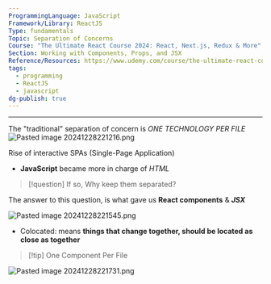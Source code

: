 ```yaml
---
ProgrammingLanguage: JavaScript
Framework/Library: ReactJS
Type: fundamentals
Topic: Separation of Concerns
Course: "The Ultimate React Course 2024: React, Next.js, Redux & More"
Section: Working with Components, Props, and JSX
Reference/Resources: https://www.udemy.com/course/the-ultimate-react-course/
tags:
  - programming
  - ReactJS
  - javascript
dg-publish: true
---
```

---

The "traditional" separation of concern is _ONE TECHNOLOGY PER FILE_
![Pasted image 20241228221216.png](/img/user/Misc/attachments/Pasted%20image%2020241228221216.png)

Rise of interactive SPAs (Single-Page Application)
- __JavaScript__ became more in charge of _HTML_
> [!question] If so, Why keep them separated?

The answer to this question, is what gave us __React components__ & ___JSX___

![Pasted image 20241228221545.png](/img/user/Misc/attachments/Pasted%20image%2020241228221545.png)
- Colocated: means __things that change together, should be located as close as together__
> [!tip] One Component Per File

![Pasted image 20241228221731.png](/img/user/Misc/attachments/Pasted%20image%2020241228221731.png)
